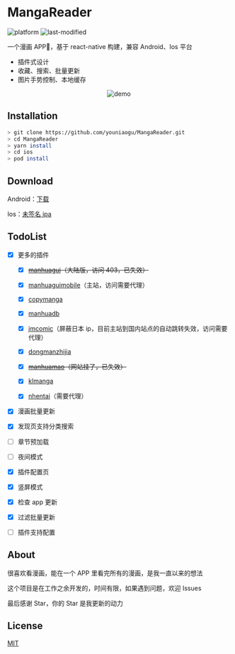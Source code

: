 # MangaReader

![platform](https://img.shields.io/badge/platform-android%20%7C%20ios-lightgrey)
![last-modified](https://img.shields.io/aur/last-modified/MangaReader)

一个漫画 APP📱，基于 react-native 构建，兼容 Android、Ios 平台

- 插件式设计
- 收藏、搜索、批量更新
- 图片手势控制、本地缓存

<p align="center">
  <img src="./demo.gif" alt="demo" />
</p>

## Installation

```bash
> git clone https://github.com/youniaogu/MangaReader.git
> cd MangaReader
> yarn install
> cd ios
> pod install
```

## Download

Android：[下载](https://github.com/youniaogu/MangaReader/releases)

Ios：[未签名 ipa](https://github.com/youniaogu/MangaReader/releases)

## TodoList

- [x] 更多的插件

  - [x] ~~[manhuagui](https://www.mhgui.com/)（大陆版，访问 403，已失效）~~

  - [x] [manhuaguimobile](https://m.manhuagui.com/)（主站，访问需要代理）

  - [x] [copymanga](https://www.copymanga.org/)

  - [x] [manhuadb](https://www.manhuadb.com/)

  - [x] [jmcomic](https://18comic.vip)（屏蔽日本 ip，目前主站到国内站点的自动跳转失效，访问需要代理）

  - [x] [dongmanzhijia](https://m.dmzj.com/)

  - [x] ~~[manhuamao](https://www.maofly.com/)（网站挂了，已失效）~~

  - [x] [klmanga](https://klmanga.net/)

  - [x] [nhentai](https://nhentai.net/)（需要代理）

- [x] 漫画批量更新

- [x] 发现页支持分类搜索

- [ ] 章节预加载

- [ ] 夜间模式

- [x] 插件配置页

- [x] 竖屏模式

- [x] 检查 app 更新

- [x] 过滤批量更新

- [ ] 插件支持配置

## About

很喜欢看漫画，能在一个 APP 里看完所有的漫画，是我一直以来的想法

这个项目是在工作之余开发的，时间有限，如果遇到问题，欢迎 Issues

最后感谢 Star，你的 Star 是我更新的动力

## License

[MIT](https://github.com/youniaogu/MangaReader/blob/master/LICENSE)
